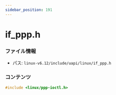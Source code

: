 ```yaml
---
sidebar_position: 191
---
```

# if_ppp.h

### ファイル情報

- パス: `linux-v6.12/include/uapi/linux/if_ppp.h`

### コンテンツ

```h
#include <linux/ppp-ioctl.h>

```
